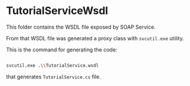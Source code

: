 # TutorialServiceWsdl

This folder contains the WSDL file exposed by SOAP Service.

From that WSDL file was generated a proxy class with `svcutil.exe` utility.

This is the command for generating the code:

```bash

svcutil.exe .\\TutorialService.wsdl

```

that generates `TutorialService.cs` file.

